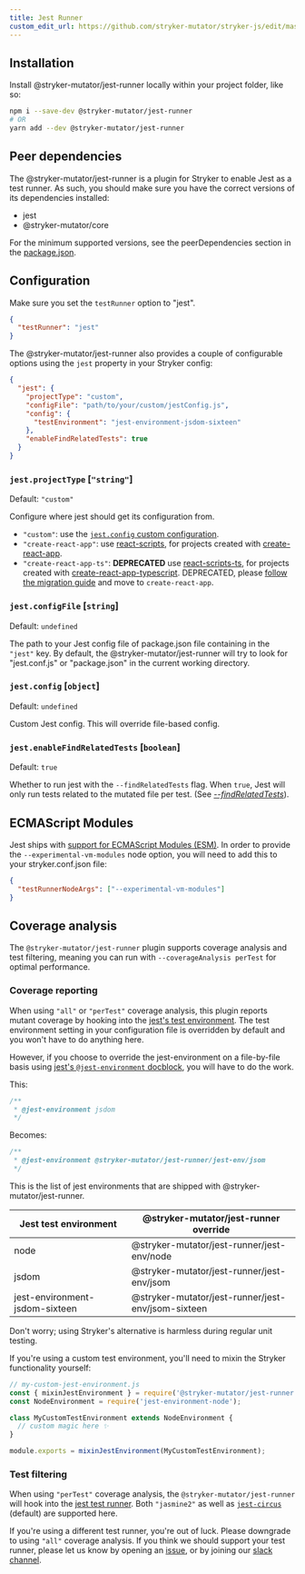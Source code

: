 ```yaml
---
title: Jest Runner
custom_edit_url: https://github.com/stryker-mutator/stryker-js/edit/master/docs/jest-runner.md
---
```


## Installation

Install @stryker-mutator/jest-runner locally within your project folder, like so:

```bash
npm i --save-dev @stryker-mutator/jest-runner
# OR
yarn add --dev @stryker-mutator/jest-runner
```

## Peer dependencies

The @stryker-mutator/jest-runner is a plugin for Stryker to enable Jest as a test runner. As such, you should make sure you have the correct versions of its dependencies installed:

- jest
- @stryker-mutator/core

For the minimum supported versions, see the peerDependencies section in the [package.json](https://raw.githubusercontent.com/stryker-mutator/stryker/master/packages/jest-runner/package.json).

## Configuration

Make sure you set the `testRunner` option to "jest".

```json
{
  "testRunner": "jest"
}
```

The @stryker-mutator/jest-runner also provides a couple of configurable options using the `jest` property in your Stryker config:

```json
{
  "jest": {
    "projectType": "custom",
    "configFile": "path/to/your/custom/jestConfig.js",
    "config": {
      "testEnvironment": "jest-environment-jsdom-sixteen"
    },
    "enableFindRelatedTests": true
  }
}
```

### `jest.projectType` [`"string"`]

Default: `"custom"`

Configure where jest should get its configuration from.

- `"custom"`: use the [`jest.config` custom configuration](#jestconfig-object).
- `"create-react-app"`: use [react-scripts](https://www.npmjs.com/package/react-scripts), for projects created with [create-react-app](https://github.com/facebook/create-react-app).
- `"create-react-app-ts"`: **DEPRECATED** use [react-scripts-ts](https://www.npmjs.com/package/react-scripts-ts), for projects created with [create-react-app-typescript](https://github.com/wmonk/create-react-app-typescript). DEPRECATED, please [follow the migration guide](https://create-react-app.dev/docs/adding-typescript/) and move to `create-react-app`.

### `jest.configFile` [`string`]

Default: `undefined`

The path to your Jest config file of package.json file containing in the `"jest"` key. By default, the @stryker-mutator/jest-runner will try to look for "jest.conf.js" or "package.json" in the current working directory.

### `jest.config` [`object`]

Default: `undefined`

Custom Jest config. This will override file-based config.

### `jest.enableFindRelatedTests` [`boolean`]

Default: `true`

Whether to run jest with the `--findRelatedTests` flag. When `true`, Jest will only run tests related to the mutated file per test. (See [_--findRelatedTests_](https://jestjs.io/docs/en/cli.html#--findrelatedtests-spaceseparatedlistofsourcefiles)).

## ECMAScript Modules

Jest ships with [support for ECMAScript Modules (ESM)](https://jestjs.io/docs/ecmascript-modules). In order to provide the `--experimental-vm-modules` node option, you will need to add this to your stryker.conf.json file:

```json
{
  "testRunnerNodeArgs": ["--experimental-vm-modules"]
}
```

## Coverage analysis

The `@stryker-mutator/jest-runner` plugin supports coverage analysis and test filtering, meaning you can run with `--coverageAnalysis perTest` for optimal performance.

### Coverage reporting

When using `"all"` or `"perTest"` coverage analysis, this plugin reports mutant coverage by hooking into the [jest's test environment](https://jestjs.io/docs/en/configuration.html#testenvironment-string). The test environment setting in your configuration file is overridden by default and you won't have to do anything here.

However, if you choose to override the jest-environment on a file-by-file basis using [jest's `@jest-environment` docblock](https://jestjs.io/docs/en/configuration.html#testenvironment-string), you will have to do the work.

This:

```js
/**
 * @jest-environment jsdom
 */
```

Becomes:

```js
/**
 * @jest-environment @stryker-mutator/jest-runner/jest-env/jsom
 */
```

This is the list of jest environments that are shipped with @stryker-mutator/jest-runner.

| Jest test environment          | @stryker-mutator/jest-runner override              |
| ------------------------------ | -------------------------------------------------- |
| node                           | @stryker-mutator/jest-runner/jest-env/node         |
| jsdom                          | @stryker-mutator/jest-runner/jest-env/jsom         |
| jest-environment-jsdom-sixteen | @stryker-mutator/jest-runner/jest-env/jsom-sixteen |

Don't worry; using Stryker's alternative is harmless during regular unit testing.

If you're using a custom test environment, you'll need to mixin the Stryker functionality yourself:

```js
// my-custom-jest-environment.js
const { mixinJestEnvironment } = require('@stryker-mutator/jest-runner');
const NodeEnvironment = require('jest-environment-node');

class MyCustomTestEnvironment extends NodeEnvironment {
  // custom magic here ✨
}

module.exports = mixinJestEnvironment(MyCustomTestEnvironment);
```

### Test filtering

When using `"perTest"` coverage analysis, the `@stryker-mutator/jest-runner` will hook into the [jest test runner](https://jestjs.io/docs/en/configuration.html#testrunner-string). Both `"jasmine2"` as well as [`jest-circus`](https://www.npmjs.com/package/jest-circus) (default) are supported here.

If you're using a different test runner, you're out of luck. Please downgrade to using `"all"` coverage analysis. If you think we should support your test runner, please let us know by opening an [issue](https://github.com/stryker-mutator/stryker-js/issues/new?assignees=&labels=%F0%9F%9A%80+Feature+request&template=feature_request.md&title=), or by joining our [slack channel](https://join.slack.com/t/stryker-mutator/shared_invite/enQtOTUyMTYyNTg1NDQ0LTU4ODNmZDlmN2I3MmEyMTVhYjZlYmJkOThlNTY3NTM1M2QxYmM5YTM3ODQxYmJjY2YyYzllM2RkMmM1NjNjZjM).
